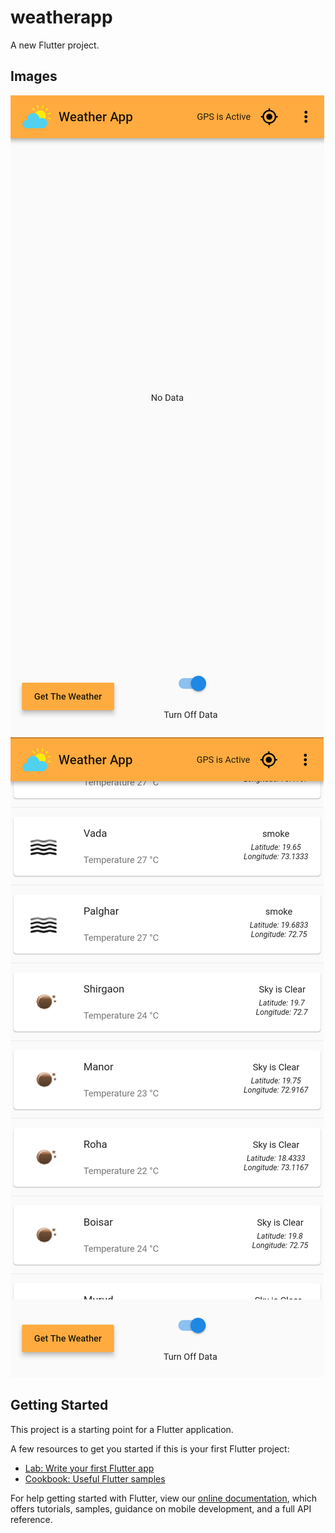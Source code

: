 # weatherapp

A new Flutter project.


## Images
![Image 1](https://github.com/harsh-kukreja/weatherapp/blob/master/flutter_01.png)
![Image 2](https://github.com/harsh-kukreja/weatherapp/blob/master/flutter_02.png)
## Getting Started

This project is a starting point for a Flutter application.

A few resources to get you started if this is your first Flutter project:

- [Lab: Write your first Flutter app](https://flutter.io/docs/get-started/codelab)
- [Cookbook: Useful Flutter samples](https://flutter.io/docs/cookbook)

For help getting started with Flutter, view our 
[online documentation](https://flutter.io/docs), which offers tutorials, 
samples, guidance on mobile development, and a full API reference.
